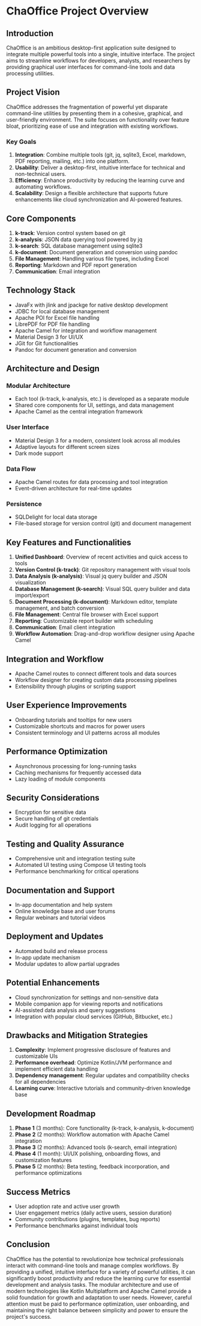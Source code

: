 # ChaOffice Project Overview

## Introduction

ChaOffice is an ambitious desktop-first application suite designed to integrate multiple powerful tools into a single, intuitive interface. The project aims to streamline workflows for developers, analysts, and researchers by providing graphical user interfaces for command-line tools and data processing utilities.

## Project Vision

ChaOffice addresses the fragmentation of powerful yet disparate command-line utilities by presenting them in a cohesive, graphical, and user-friendly environment. The suite focuses on functionality over feature bloat, prioritizing ease of use and integration with existing workflows.

### Key Goals

1. **Integration**: Combine multiple tools (git, jq, sqlite3, Excel, markdown, PDF reporting, mailing, etc.) into one platform.
2. **Usability**: Deliver a desktop-first, intuitive interface for technical and non-technical users.
3. **Efficiency**: Enhance productivity by reducing the learning curve and automating workflows.
4. **Scalability**: Design a flexible architecture that supports future enhancements like cloud synchronization and AI-powered features.

## Core Components

1. **k-track**: Version control system based on git
2. **k-analysis**: JSON data querying tool powered by jq
3. **k-search**: SQL database management using sqlite3
4. **k-document**: Document generation and conversion using pandoc
5. **File Management**: Handling various file types, including Excel
6. **Reporting**: Markdown and PDF report generation
7. **Communication**: Email integration

## Technology Stack

- JavaFx with jlink and jpackge for native desktop development
- JDBC for local database management
- Apache POI for Excel file handling
- LibrePDF for PDF file handling
- Apache Camel for integration and workflow management
- Material Design 3 for UI/UX
- JGit for Git functionalities
- Pandoc for document generation and conversion

## Architecture and Design

### Modular Architecture

- Each tool (k-track, k-analysis, etc.) is developed as a separate module
- Shared core components for UI, settings, and data management
- Apache Camel as the central integration framework

### User Interface

- Material Design 3 for a modern, consistent look across all modules
- Adaptive layouts for different screen sizes
- Dark mode support

### Data Flow

- Apache Camel routes for data processing and tool integration
- Event-driven architecture for real-time updates

### Persistence

- SQLDelight for local data storage
- File-based storage for version control (git) and document management

## Key Features and Functionalities

1. **Unified Dashboard**: Overview of recent activities and quick access to tools
2. **Version Control (k-track)**: Git repository management with visual tools
3. **Data Analysis (k-analysis)**: Visual jq query builder and JSON visualization
4. **Database Management (k-search)**: Visual SQL query builder and data import/export
5. **Document Processing (k-document)**: Markdown editor, template management, and batch conversion
6. **File Management**: Central file browser with Excel support
7. **Reporting**: Customizable report builder with scheduling
8. **Communication**: Email client integration
9. **Workflow Automation**: Drag-and-drop workflow designer using Apache Camel

## Integration and Workflow

- Apache Camel routes to connect different tools and data sources
- Workflow designer for creating custom data processing pipelines
- Extensibility through plugins or scripting support

## User Experience Improvements

- Onboarding tutorials and tooltips for new users
- Customizable shortcuts and macros for power users
- Consistent terminology and UI patterns across all modules

## Performance Optimization

- Asynchronous processing for long-running tasks
- Caching mechanisms for frequently accessed data
- Lazy loading of module components

## Security Considerations

- Encryption for sensitive data
- Secure handling of git credentials
- Audit logging for all operations

## Testing and Quality Assurance

- Comprehensive unit and integration testing suite
- Automated UI testing using Compose UI testing tools
- Performance benchmarking for critical operations

## Documentation and Support

- In-app documentation and help system
- Online knowledge base and user forums
- Regular webinars and tutorial videos

## Deployment and Updates

- Automated build and release process
- In-app update mechanism
- Modular updates to allow partial upgrades

## Potential Enhancements

- Cloud synchronization for settings and non-sensitive data
- Mobile companion app for viewing reports and notifications
- AI-assisted data analysis and query suggestions
- Integration with popular cloud services (GitHub, Bitbucket, etc.)

## Drawbacks and Mitigation Strategies

1. **Complexity**: Implement progressive disclosure of features and customizable UIs
2. **Performance overhead**: Optimize Kotlin/JVM performance and implement efficient data handling
3. **Dependency management**: Regular updates and compatibility checks for all dependencies
4. **Learning curve**: Interactive tutorials and community-driven knowledge base

## Development Roadmap

1. **Phase 1** (3 months): Core functionality (k-track, k-analysis, k-document)
2. **Phase 2** (2 months): Workflow automation with Apache Camel integration
3. **Phase 3** (2 months): Advanced tools (k-search, email integration)
4. **Phase 4** (1 month): UI/UX polishing, onboarding flows, and customization features
5. **Phase 5** (2 months): Beta testing, feedback incorporation, and performance optimizations

## Success Metrics

- User adoption rate and active user growth
- User engagement metrics (daily active users, session duration)
- Community contributions (plugins, templates, bug reports)
- Performance benchmarks against individual tools

## Conclusion

ChaOffice has the potential to revolutionize how technical professionals interact with command-line tools and manage complex workflows. By providing a unified, intuitive interface for a variety of powerful utilities, it can significantly boost productivity and reduce the learning curve for essential development and analysis tasks. The modular architecture and use of modern technologies like Kotlin Multiplatform and Apache Camel provide a solid foundation for growth and adaptation to user needs. However, careful attention must be paid to performance optimization, user onboarding, and maintaining the right balance between simplicity and power to ensure the project's success.
